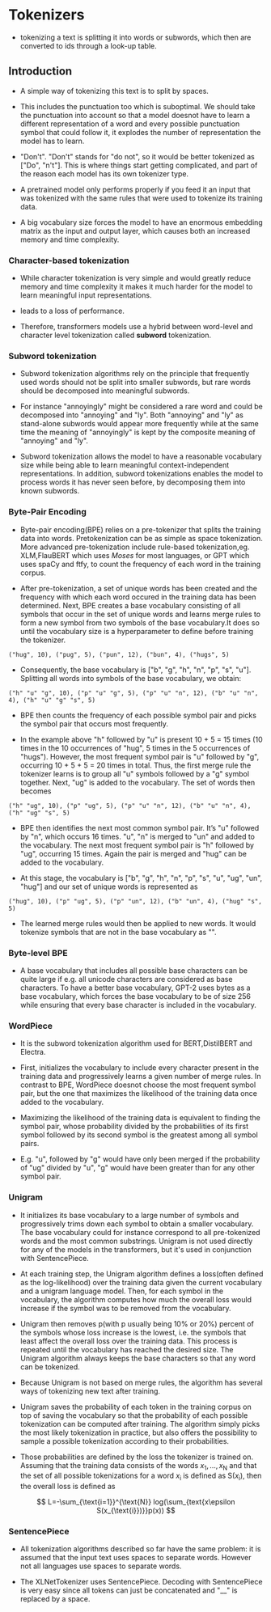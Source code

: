 # Tokenizers

- tokenizing a text is splitting it into words or subwords, which then are converted to ids through a look-up table. 

## Introduction

- A simple way of tokenizing this text is to split by spaces.

- This includes the punctuation too which is suboptimal. We should take the punctuation into account so that a model doesnot have to learn a different representation of a word and every possible punctuation symbol that could follow it, it explodes the number of representation the model has to learn.

- "Don't". "Don't" stands for "do not", so it would be better tokenized as ["Do", "n't"]. This is where things start getting complicated, and part of the reason each model has its own tokenizer type.

- A pretrained model only performs properly if you feed it an input that was tokenized with the same rules that were used to tokenize its training data.

- A big vocabulary size forces the model to have an enormous embedding matrix as the input and output layer, which causes both an increased memory and time complexity. 


### Character-based tokenization

- While character tokenization is very simple and would greatly reduce memory and time complexity it makes it much harder for the model to learn meaningful input representations.

- leads to a loss of performance.

- Therefore, transformers models use a hybrid between word-level and character level tokenization called **subword** tokenization.

### Subword tokenization

- Subword tokenization algorithms rely on the principle that frequently used words should not be split into smaller subwords, but rare words should be decomposed into meaningful subwords. 

- For instance "annoyingly" might be considered a rare word and could be decomposed into "annoying" and "ly". Both "annoying" and "ly" as stand-alone subwords would appear more frequently while at the same time the meaning of "annoyingly" is kept by the composite meaning of "annoying" and "ly".

- Subword tokenization allows the model to have a reasonable vocabulary size while being able to learn meaningful context-independent representations. In addition, subword tokenizations enables the model to process words it has never seen before, by decomposing them into known subwords.

### Byte-Pair Encoding 

- Byte-pair encoding(BPE) relies on a pre-tokenizer that splits the training data into words. Pretokenization can be as simple as space tokenization. More advanced pre-tokenization include rule-based tokenization,eg. XLM,FlauBERT which uses _Moses_ for most languages, or GPT which uses spaCy and ftfy, to count the frequency of each word in the training corpus.

- After pre-tokenization, a set of unique words has been created and the frequency with which each word occured in the training data has been determined. Next, BPE creates a base vocabulary consisting of all symbols that occur in the set of unique words and learns merge rules to form a new symbol from two symbols of the base vocabulary.It does so until the vocabulary size is a hyperparameter to define before training the tokenizer.

```("hug", 10), ("pug", 5), ("pun", 12), ("bun", 4), ("hugs", 5)```

- Consequently, the base vocabulary is ["b", "g", "h", "n", "p", "s", "u"]. Splitting all words into symbols of the base vocabulary, we obtain:

```("h" "u" "g", 10), ("p" "u" "g", 5), ("p" "u" "n", 12), ("b" "u" "n", 4), ("h" "u" "g" "s", 5)```


- BPE then counts the frequency of each possible symbol pair and picks the symbol pair that occurs most frequently. 

- In the example above "h" followed by "u" is present 10 + 5 = 15 times (10 times in the 10 occurrences of "hug", 5 times in the 5 occurrences of "hugs"). However, the most frequent symbol pair is "u" followed by "g", occurring 10 + 5 + 5 = 20 times in total. Thus, the first merge rule the tokenizer learns is to group all "u" symbols followed by a "g" symbol together. Next, "ug" is added to the vocabulary. The set of words then becomes

```("h" "ug", 10), ("p" "ug", 5), ("p" "u" "n", 12), ("b" "u" "n", 4), ("h" "ug" "s", 5)```

- BPE then identifies the next most common symbol pair. It’s "u" followed by "n", which occurs 16 times. "u", "n" is merged to "un" and added to the vocabulary. The next most frequent symbol pair is "h" followed by "ug", occurring 15 times. Again the pair is merged and "hug" can be added to the vocabulary.

- At this stage, the vocabulary is ["b", "g", "h", "n", "p", "s", "u", "ug", "un", "hug"] and our set of unique words is represented as

```("hug", 10), ("p" "ug", 5), ("p" "un", 12), ("b" "un", 4), ("hug" "s", 5)```

- The learned merge rules would then be applied to new words. It would tokenize symbols that are not in the base vocabulary as "<unk>". 

### Byte-level BPE

- A base vocabulary that includes all possible base characters can be quite large if e.g. all unicode characters are considered as base characters. To have a better base vocabulary, GPT-2 uses bytes as a base vocabulary, which forces the base vocabulary to be of size 256 while ensuring that every base character is included in the vocabulary. 

### WordPiece

- It is the subword tokenization algorithm used for BERT,DistilBERT and Electra. 

- First, initializes the vocabulary to include every character present in the training data and progressively learns a given number of merge rules. In contrast to BPE, WordPiece doesnot choose the most frequent symbol pair, but the one that maximizes the likelihood of the training data once added to the vocabulary.

- Maximizing the likelihood of the training data is equivalent to finding the symbol pair, whose probability divided by the probabilities of its first symbol followed by its second symbol is the greatest among all symbol pairs. 

- E.g. "u", followed by "g" would have only been merged if the probability of "ug" divided by "u", "g" would have been greater than for any other symbol pair.

### Unigram 

- It initializes its base vocabulary to a large number of symbols and progressively trims down each symbol to obtain a smaller vocabulary. The base vocabulary could for instance correspond to all pre-tokenized words and the most common substrings. Unigram is not used directly for any of the models in the transformers, but it's used in conjunction with SentencePiece.

- At each training step, the Unigram algorithm defines a loss(often defined as the log-likelihood) over the training data given the current vocabulary and a unigram language model. Then, for each symbol in the vocabulary, the algorithm computes how much the overall loss would increase if the symbol was to be removed from the vocabulary.

- Unigram then removes p(with p usually being 10% or 20%) percent of the symbols whose loss increase is the lowest, i.e. the symbols that least affect the overall loss over the training data. This process is repeated until the vocabulary has reached the desired size. The Unigram algorithm always keeps the base characters so that any word can be tokenized.

- Because Unigram is not based on merge rules, the algorithm has several ways of tokenizing new text after training.

- Unigram saves the probability of each token in the training corpus on top of saving the vocabulary so that the probability of each possible tokenization can be computed after training. The algorithm simply picks the most likely tokenization in practice, but also offers the possibility to sample a possible tokenization according to their probabilities.

- Those probabilities are defined by the loss the tokenizer is trained on. Assuming that the training data consists of the words $x_1,\ldots,x_{\text{N}}$ and that the set of all possible tokenizations for a word $x_{\text{i}}$ is defined as S($x_{\text{i}}$), then the overall loss is defined as

$$
L=-\sum_{\text{i=1}}^{\text{N}} log(\sum_{text{x\epsilon S(x_{\text{i}})}}p(x))
$$

### SentencePiece

- All tokenization algorithms described so far have the same problem: it is assumed that the input text uses spaces to separate words. However not all languages use spaces to separate words.

- The XLNetTokenizer uses SentencePiece. Decoding with SentencePiece is very easy since all tokens can just be concatenated and "__" is replaced by a space.

 